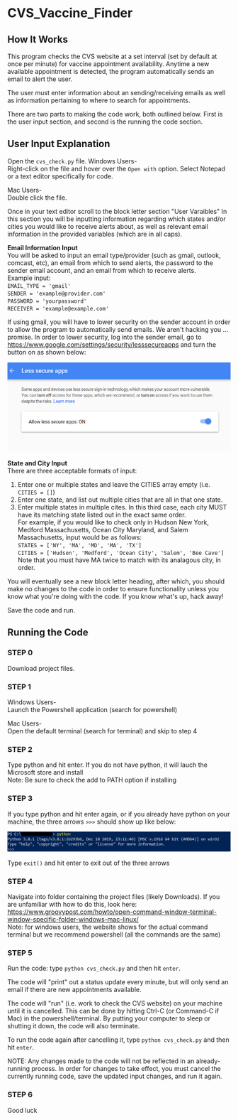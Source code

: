 # CVS_Vaccine_Finder

## How It Works

This program checks the CVS website at a set interval (set by default at once per minute) for vaccine appointment availability. 
Anytime a new available appointment is detected, the program automatically sends an email to alert the user.

The user must enter information about an sending/receiving emails as well as information pertaining to where to search for appointments.

There are two parts to making the code work, both outlined below. First is the user input section, and second is the running the code section.


## User Input Explanation

Open the `cvs_check.py` file.
Windows Users-<br>
Right-click on the file and hover over the `Open with` option. Select Notepad or a text editor specifically for code.

Mac Users-<br>
Double click the file.

Once in your text editor scroll to the block letter section "User Varaibles"
In this section you will be inputting information regarding which states and/or cities you would like to receive alerts about, as well as relevant email information in the provided variables (which are in all caps).

**Email Information Input**<br>
You will be asked to input an email type/provider (such as gmail, outlook, comcast, etc), an email from which to send alerts, the password to the sender email account, and an email from which to receive alerts.
<br>Example input:<br>
`EMAIL_TYPE = 'gmail'`<br>
`SENDER = 'example@provider.com'`<br>
`PASSWORD = 'yourpassword'`<br>
`RECEIVER = 'example@example.com'`<br>

If using gmail, you will have to lower security on the sender account in order to allow the program to automatically send emails.  We aren't hacking you ... promise.
In order to lower security, log into the sender email, go to https://www.google.com/settings/security/lesssecureapps and turn the button on as shown below:

<img src = 'images/secure_apps.png'>

**State and City Input**<br>
There are three acceptable formats of input:
1. Enter one or multiple states and leave the CITIES array empty (i.e. `CITIES = []`)
2. Enter one state, and list out multiple cities that are all in that one state.
3. Enter multiple states in multiple cites. In this third case, each city MUST have its matching state listed out in the exact same order.<br>
For example, if you would like to check only in Hudson New York, Medford Massachusetts, Ocean City Maryland, and Salem Massachusetts, input would be as follows:<br>
`STATES = ['NY', 'MA', 'MD', 'MA', 'TX']`<br>
`CITIES = ['Hudson', 'Medford', 'Ocean City', 'Salem', 'Bee Cave']`<br>
Note that you must have MA twice to match with its analagous city, in order. 

You will eventually see a new block letter heading, after which, you should make no changes to the code in order to ensure functionality unless you know what you're doing with the code.  If you know what's up, hack away!

Save the code and run.


## Running the Code

### STEP 0
Download project files.

### STEP 1
Windows Users- <br>
Launch the Powershell application (search for powershell)

Mac Users- <br>
Open the default terminal (search for terminal) and skip to step 4


### STEP 2
Type python and hit enter. If you do not have python, it will lauch the Microsoft store and install <br>
Note: Be sure to check the add to PATH option if installing

### STEP 3
If you type python and hit enter again, or if you already have python on your machine, the three arrows `>>>` should show up like below:

<img src = 'images/python_installed.png'>

Type `exit()` and hit enter to exit out of the three arrows


### STEP 4 
Navigate into folder containing the project files (likely Downloads).
If you are unfamiliar with how to do this, look here:
https://www.groovypost.com/howto/open-command-window-terminal-window-specific-folder-windows-mac-linux/ <br>
Note: for windows users, the website shows for the actual command terminal but we recommend powershell (all the commands are the same)

### STEP 5
Run the code: type `python cvs_check.py` and then hit `enter`.

The code will "print" out a status update every minute, but will only send an email if there are new appointments available.

The code will "run" (i.e. work to check the CVS website) on your machine until it is cancelled. This can be done by hitting Ctrl-C (or Command-C if Mac) in the powershell/terminal. By putting your computer to sleep or shutting it down, the code will also terminate.

To run the code again after cancelling it, type `python cvs_check.py` and then hit `enter`.

NOTE: Any changes made to the code will not be reflected in an already-running process. In order for changes to take effect, you must cancel the currently running code, save the updated input changes, and run it again.

### STEP 6
Good luck
